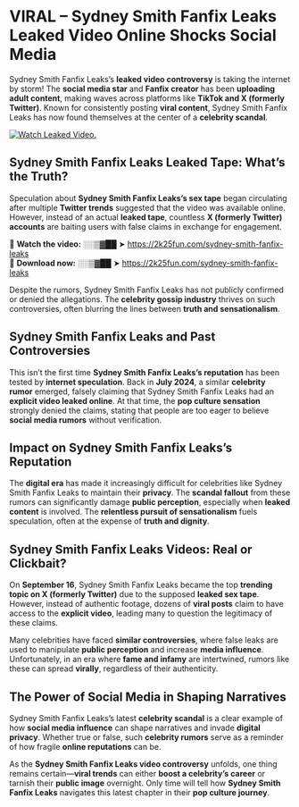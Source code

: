 # VIRAL – Sydney Smith Fanfix Leaks Leaked Video Online Shocks Social Media 

Sydney Smith Fanfix Leaks’s **leaked video controversy** is taking the internet by storm! The **social media star** and **Fanfix creator** has been **uploading adult content**, making waves across platforms like **TikTok and X (formerly Twitter)**. Known for consistently posting **viral content**, Sydney Smith Fanfix Leaks has now found themselves at the center of a **celebrity scandal**.  

[![Watch Leaked Video.](https://miro.medium.com/v2/resize:fit:828/format:webp/1*cilzJN44JGOrTw9NJCrNHA.gif "Watch Leaked Video")](https://2k25fun.com/sydney-smith-fanfix-leaks)

## **Sydney Smith Fanfix Leaks Leaked Tape: What’s the Truth?**  
Speculation about **Sydney Smith Fanfix Leaks’s sex tape** began circulating after multiple **Twitter trends** suggested that the video was available online. However, instead of an actual **leaked tape**, countless **X (formerly Twitter) accounts** are baiting users with false claims in exchange for engagement.  

🔹 **Watch the video:** ░░▒▓██ ➤ https://2k25fun.com/sydney-smith-fanfix-leaks  
🔹 **Download now:** ░░▒▓██ ➤ https://2k25fun.com/sydney-smith-fanfix-leaks  

Despite the rumors, Sydney Smith Fanfix Leaks has not publicly confirmed or denied the allegations. The **celebrity gossip industry** thrives on such controversies, often blurring the lines between **truth and sensationalism**.  

## **Sydney Smith Fanfix Leaks and Past Controversies**  
This isn’t the first time **Sydney Smith Fanfix Leaks’s reputation** has been tested by **internet speculation**. Back in **July 2024**, a similar **celebrity rumor** emerged, falsely claiming that Sydney Smith Fanfix Leaks had an **explicit video leaked online**. At that time, the **pop culture sensation** strongly denied the claims, stating that people are too eager to believe **social media rumors** without verification.  

## **Impact on Sydney Smith Fanfix Leaks’s Reputation**  
The **digital era** has made it increasingly difficult for celebrities like Sydney Smith Fanfix Leaks to maintain their **privacy**. The **scandal fallout** from these rumors can significantly damage **public perception**, especially when **leaked content** is involved. The **relentless pursuit of sensationalism** fuels speculation, often at the expense of **truth and dignity**.  

## **Sydney Smith Fanfix Leaks Videos: Real or Clickbait?**  
On **September 16**, Sydney Smith Fanfix Leaks became the top **trending topic on X (formerly Twitter)** due to the supposed **leaked sex tape**. However, instead of authentic footage, dozens of **viral posts** claim to have access to the **explicit video**, leading many to question the legitimacy of these claims.  

Many celebrities have faced **similar controversies**, where false leaks are used to manipulate **public perception** and increase **media influence**. Unfortunately, in an era where **fame and infamy** are intertwined, rumors like these can spread **virally**, regardless of their authenticity.  

## **The Power of Social Media in Shaping Narratives**  
Sydney Smith Fanfix Leaks’s latest **celebrity scandal** is a clear example of how **social media influence** can shape narratives and invade **digital privacy**. Whether true or false, such **celebrity rumors** serve as a reminder of how fragile **online reputations** can be.  

As the **Sydney Smith Fanfix Leaks video controversy** unfolds, one thing remains certain—**viral trends** can either **boost a celebrity’s career** or tarnish their **public image** overnight. Only time will tell how **Sydney Smith Fanfix Leaks** navigates this latest chapter in their **pop culture journey**. 